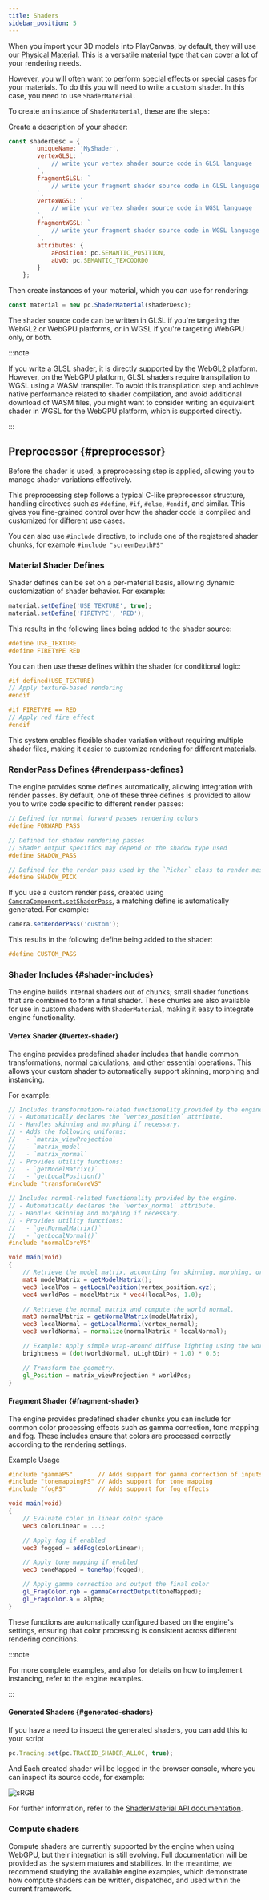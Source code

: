 ```yaml
---
title: Shaders
sidebar_position: 5
---
```


When you import your 3D models into PlayCanvas, by default, they will use our [Physical Material][1]. This is a versatile material type that can cover a lot of your rendering needs.

However, you will often want to perform special effects or special cases for your materials. To do this you will need to write a custom shader. In this case, you need to use `ShaderMaterial`.

To create an instance of `ShaderMaterial`, these are the steps:

Create a description of your shader:

```javascript
const shaderDesc = {
        uniqueName: 'MyShader',
        vertexGLSL: `
            // write your vertex shader source code in GLSL language
        `,
        fragmentGLSL: `
            // write your fragment shader source code in GLSL language
        `,
        vertexWGSL: `
            // write your vertex shader source code in WGSL language
        `,
        fragmentWGSL: `
            // write your fragment shader source code in WGSL language
        `,
        attributes: {
            aPosition: pc.SEMANTIC_POSITION,
            aUv0: pc.SEMANTIC_TEXCOORD0
        }
    };

```

Then create instances of your material, which you can use for rendering:

```javascript
const material = new pc.ShaderMaterial(shaderDesc);
```

The shader source code can be written in GLSL if you're targeting the WebGL2 or WebGPU platforms, or in WGSL if you're targeting WebGPU only, or both.

:::note

If you write a GLSL shader, it is directly supported by the WebGL2 platform. However, on the WebGPU platform, GLSL shaders require transpilation to WGSL using a WASM transpiler. To avoid this transpilation step and achieve native performance related to shader compilation, and avoid additional download of WASM files, you might want to consider writing an equivalent shader in WGSL for the WebGPU platform, which is supported directly.

:::

## Preprocessor {#preprocessor}

Before the shader is used, a preprocessing step is applied, allowing you to manage shader variations effectively.

This preprocessing step follows a typical C-like preprocessor structure, handling directives such as `#define`, `#if`, `#else`, `#endif`, and similar. This gives you fine-grained control over how the shader code is compiled and customized for different use cases.

You can also use `#include` directive, to include one of the registered shader chunks, for example `#include "screenDepthPS"`

### Material Shader Defines

Shader defines can be set on a per-material basis, allowing dynamic customization of shader behavior. For example:

```javascript
material.setDefine('USE_TEXTURE', true);
material.setDefine('FIRETYPE', 'RED');
```

This results in the following lines being added to the shader source:

```glsl
#define USE_TEXTURE
#define FIRETYPE RED
```

You can then use these defines within the shader for conditional logic:

```glsl
#if defined(USE_TEXTURE)
// Apply texture-based rendering
#endif

#if FIRETYPE == RED
// Apply red fire effect
#endif
```

This system enables flexible shader variation without requiring multiple shader files, making it easier to customize rendering for different materials.

### RenderPass Defines {#renderpass-defines}

The engine provides some defines automatically, allowing integration with render passes. By default, one of these three defines is provided to allow you to write code specific to different render passes:

```glsl
// Defined for normal forward passes rendering colors
#define FORWARD_PASS

// Defined for shadow rendering passes
// Shader output specifics may depend on the shadow type used
#define SHADOW_PASS

// Defined for the render pass used by the `Picker` class to render mesh instance IDs
#define SHADOW_PICK 
```

If you use a custom render pass, created using [`CameraComponent.setShaderPass`](https://api.playcanvas.com/engine/classes/CameraComponent.html#setshaderpass), a matching define is automatically generated. For example:

```javascript
camera.setRenderPass('custom');
```

This results in the following define being added to the shader:

```glsl
#define CUSTOM_PASS
```

### Shader Includes {#shader-includes}

The engine builds internal shaders out of chunks; small shader functions that are combined to form a final shader. These chunks are also available for use in custom shaders with `ShaderMaterial`, making it easy to integrate engine functionality.

#### Vertex Shader {#vertex-shader}

The engine provides predefined shader includes that handle common transformations, normal calculations, and other essential operations. This allows your custom shader to automatically support skinning, morphing and instancing.

For example:

```glsl
// Includes transformation-related functionality provided by the engine.
// - Automatically declares the `vertex_position` attribute.
// - Handles skinning and morphing if necessary.
// - Adds the following uniforms:
//   - `matrix_viewProjection`
//   - `matrix_model`
//   - `matrix_normal`
// - Provides utility functions:
//   - `getModelMatrix()`
//   - `getLocalPosition()`
#include "transformCoreVS"

// Includes normal-related functionality provided by the engine.
// - Automatically declares the `vertex_normal` attribute.
// - Handles skinning and morphing if necessary.
// - Provides utility functions:
//   - `getNormalMatrix()`
//   - `getLocalNormal()`
#include "normalCoreVS"

void main(void)
{
    // Retrieve the model matrix, accounting for skinning, morphing, or instancing.
    mat4 modelMatrix = getModelMatrix();
    vec3 localPos = getLocalPosition(vertex_position.xyz);
    vec4 worldPos = modelMatrix * vec4(localPos, 1.0);

    // Retrieve the normal matrix and compute the world normal.
    mat3 normalMatrix = getNormalMatrix(modelMatrix);
    vec3 localNormal = getLocalNormal(vertex_normal);
    vec3 worldNormal = normalize(normalMatrix * localNormal);

    // Example: Apply simple wrap-around diffuse lighting using the world normal.
    brightness = (dot(worldNormal, uLightDir) + 1.0) * 0.5;

    // Transform the geometry.
    gl_Position = matrix_viewProjection * worldPos;
}
```

#### Fragment Shader {#fragment-shader}

The engine provides predefined shader chunks you can include for common color processing effects such as gamma correction, tone mapping and fog. These includes ensure that colors are processed correctly according to the rendering settings.

Example Usage

```glsl
#include "gammaPS"       // Adds support for gamma correction of inputs and outputs
#include "tonemappingPS" // Adds support for tone mapping
#include "fogPS"         // Adds support for fog effects

void main(void)
{
    // Evaluate color in linear color space
    vec3 colorLinear = ...;

    // Apply fog if enabled
    vec3 fogged = addFog(colorLinear);

    // Apply tone mapping if enabled
    vec3 toneMapped = toneMap(fogged);

    // Apply gamma correction and output the final color
    gl_FragColor.rgb = gammaCorrectOutput(toneMapped);
    gl_FragColor.a = alpha;
}
```

These functions are automatically configured based on the engine's settings, ensuring that color processing is consistent across different rendering conditions.

:::note

For more complete examples, and also for details on how to implement instancing, refer to the engine examples.

:::

#### Generated Shaders {#generated-shaders}

If you have a need to inspect the generated shaders, you can add this to your script

```javascript
pc.Tracing.set(pc.TRACEID_SHADER_ALLOC, true);
```

And Each created shader will be logged in the browser console, where you can inspect its source code, for example:

![sRGB](/img/user-manual/graphics/shaders/shader-log.png)

For further information, refer to the [ShaderMaterial API documentation](https://api.playcanvas.com/engine/classes/ShaderMaterial.html).

### Compute shaders

Compute shaders are currently supported by the engine when using WebGPU, but their integration is still evolving. Full documentation will be provided as the system matures and stabilizes. In the meantime, we recommend studying the available engine examples, which demonstrate how compute shaders can be written, dispatched, and used within the current framework.

[1]: /user-manual/graphics/physical-rendering/physical-materials/

